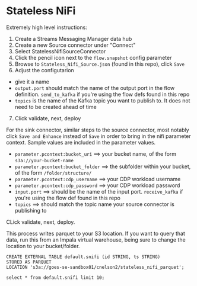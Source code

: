# Stateless NiFi



Extremely high level instructions:

1.  Create a Streams Messaging Manager data hub
2.  Create a new Source connector under "Connect"
3.  Select StatelessNifiSourceConnector
4.  Click the pencil icon next to the `flow.snapshot` config parameter
5.  Browse to `Stateless_Nifi_Source.json` (found in this repo), click `Save`
6.  Adjust the configutarion
  * give it a name
  * `output.port` should match the name of the output port in the flow definition.  `send_to_kafka` if you're using the flow defs found in this repo
  * `topics` is the name of the Kafka topic you want to publish to.  It does not need to be created ahead of time
7.  Click validate, next, deploy


For the sink connector, similar steps to the source connector, most notably click `Save and Enhance` instead of `Save` in order to bring in the nifi parameter context.   Sample values are included in the parameter values.

* `parameter.pcontext:bucket_uri` ==> your bucket name, of the form `s3a://your-bucket-name`
* `parameter.pcontext:bucket_folder` ==> the subfolder within your bucket, of the form `/folder/structure/`
* `parameter.pcontext:cdp_username` ==> your CDP workload username
* `parameter.pcontext:cdp_password` ==> your CDP workload password
* `input.port` ==> should be the name of the input port.  `receive_kafka` if you're using the flow def found in this repo
* `topics` ==> should match the topic name your source connector is publishing to

CLick validate, next, deploy.


This process writes parquet to your S3 location.  If you want to query that data, run this from an Impala virtual warehouse, being sure to change the location to your bucket/folder.


```
CREATE EXTERNAL TABLE default.snifi (id STRING, ts STRING) 
STORED AS PARQUET
LOCATION 's3a://goes-se-sandbox01/cnelson2/stateless_nifi_parquet';

select * from default.snifi limit 10;
```


